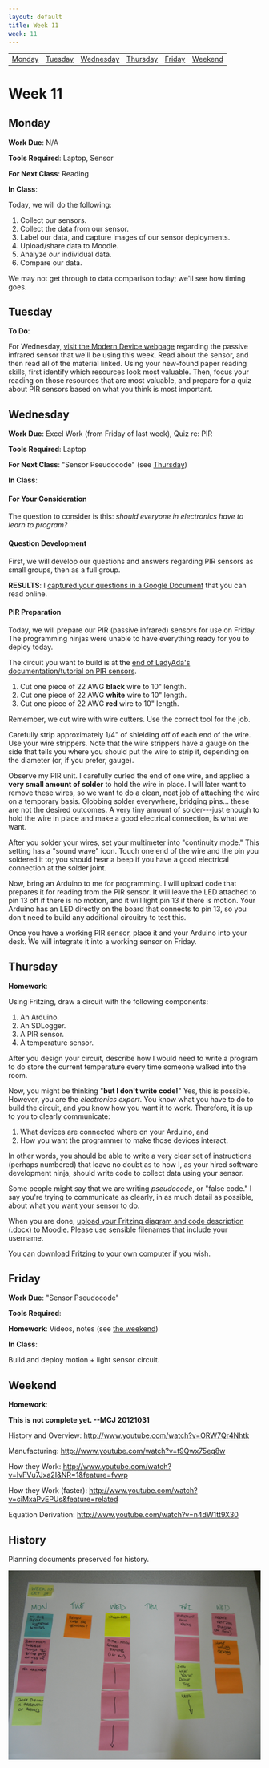 ```yaml
---
layout: default
title: Week 11
week: 11
---
```


<table>
<tr>
	<td> <a href="#Monday">Monday</a> </td>
	<td> <a href="#Tuesday">Tuesday</a> </td>
	<td> <a href="#Wednesday">Wednesday</a> </td>
	<td> <a href="#Thursday">Thursday</a> </td>
	<td> <a href="#Friday">Friday</a> </td>
	<td> <a href="#Weekend">Weekend</a> </td>
</tr></table>

# Week 11

## Monday

**Work Due**: N/A

**Tools Required**: Laptop, Sensor

**For Next Class**: Reading

**In Class**: 

Today, we will do the following:

1. Collect our sensors.
1. Collect the data from our sensor.
1. Label our data, and capture images of our sensor deployments.
1. Upload/share data to Moodle.
1. Analyze *our* individual data.
1. Compare our data.

We may not get through to data comparison today; we'll see how timing goes.

## Tuesday

**To Do**: 

For Wednesday, [visit the Modern Device webpage](http://shop.moderndevice.com/products/pir-sensor) regarding the passive infrared sensor that we'll be using this week. Read about the sensor, and then read all of the material linked. Using your new-found paper reading skills, first identify which resources look most valuable. Then, focus your reading on those resources that are most valuable, and prepare for a quiz about PIR sensors based on what you think is most important.

## Wednesday

**Work Due**: Excel Work (from Friday of last week), Quiz re: PIR

**Tools Required**: Laptop

**For Next Class**: "Sensor Pseudocode" (see [Thursday](#thursday))

**In Class**:

#### For Your Consideration

The question to consider is this: *should everyone in electronics have to learn to program?*

#### Question Development

First, we will develop our questions and answers regarding PIR sensors as small groups, then as a full group.

**RESULTS**: I [captured your questions in a Google Document](https://docs.google.com/document/d/1_0D52r4ZfAv1ZfYnQpW6rbW4HrntH1n81_B-ROSPMZo/edit) that you can read online.

#### PIR Preparation

Today, we will prepare our PIR (passive infrared) sensors for use on Friday. The programming ninjas were unable to have everything ready for you to deploy today.

The circuit you want to build is at the [end of LadyAda's documentation/tutorial on PIR sensors](http://www.ladyada.net/learn/sensors/pir.html). 

1. Cut one piece of 22 AWG **black** wire to 10" length.
1. Cut one piece of 22 AWG **white** wire to 10" length.
1. Cut one piece of 22 AWG **red** wire to 10" length.

Remember, we cut wire with wire cutters. Use the correct tool for the job.

Carefully strip approximately 1/4"  of shielding off of each end of the wire. Use your wire strippers. Note that the wire strippers have a gauge on the side that tells you where you should put the wire to strip it, depending on the diameter (or, if you prefer, gauge).

Observe my PIR unit. I carefully curled the end of one wire, and applied a **very small amount of solder** to hold the wire in place. I will later want to remove these wires, so we want to do a clean, neat job of attaching the wire on a temporary basis. Globbing solder everywhere, bridging pins... these are not the desired outcomes. A very tiny amount of solder---just enough to hold the wire in place and make a good electrical connection, is what we want.

After you solder your wires, set your multimeter into "continuity mode." This setting has a "sound wave" icon. Touch one end of the wire and the pin you soldered it to; you should hear a beep if you have a good electrical connection at the solder joint.

Now, bring an Arduino to me for programming. I will upload code that prepares it for reading from the PIR sensor. It will leave the LED attached to pin 13 off if there is no motion, and it will light pin 13 if there is motion. Your Arduino has an LED directly on the board that connects to pin 13, so you don't need to build any additional circuitry to test this.

Once you have a working PIR sensor, place it and your Arduino into your desk. We will integrate it into a working sensor on Friday.

## Thursday

**Homework**: 

Using Fritzing, draw a circuit with the following components:

1. An Arduino.
1. An SDLogger.
1. A PIR sensor.
1. A temperature sensor.

After you design your circuit, describe how I would need to write a program to do store the current temperature every time someone walked into the room.

Now, you might be thinking "**but I don't write code!**" Yes, this is possible. However, you are the *electronics expert*. You know what you have to do to build the circuit, and you know how you want it to work. Therefore, it is up to you to clearly communicate:

1. What devices are connected where on your Arduino, and
1. How you want the programmer to make those devices interact.

In other words, you should be able to write a very clear set of instructions (perhaps numbered) that leave no doubt as to how I, as your hired software development ninja, should write code to collect data using your sensor.

Some people might say that we are writing *pseudocode*, or "false code." I say you're trying to communicate as clearly, in as much detail as possible, about what you want your sensor to do.

When you are done, [upload your Fritzing diagram and code description (.docx) to Moodle](http://moodle.berea.edu/mod/assignment/view.php?id=59674). Please use sensible filenames that include your username.

You can [download Fritzing to your own computer](http://fritzing.org/) if you wish.

## Friday

**Work Due**: "Sensor Pseudocode"

**Tools Required**: 

**Homework**: Videos, notes (see [the weekend](#weekend))

**In Class**:

Build and deploy motion + light sensor circuit.

## Weekend

**Homework**:

**This is not complete yet. --MCJ 20121031**

History and Overview: http://www.youtube.com/watch?v=ORW7Qr4Nhtk

Manufacturing: http://www.youtube.com/watch?v=t9Qwx75eg8w

How they Work: http://www.youtube.com/watch?v=IvFVu7Jxa2I&NR=1&feature=fvwp

How they Work (faster): http://www.youtube.com/watch?v=ciMxaPvEPUs&feature=related

Equation Derivation: http://www.youtube.com/watch?v=n4dW1tt9X30


## History

Planning documents preserved for history.

<p align="center"> 
	<img src="images/w10-600.png" alt="Week 0"/>
</p>

